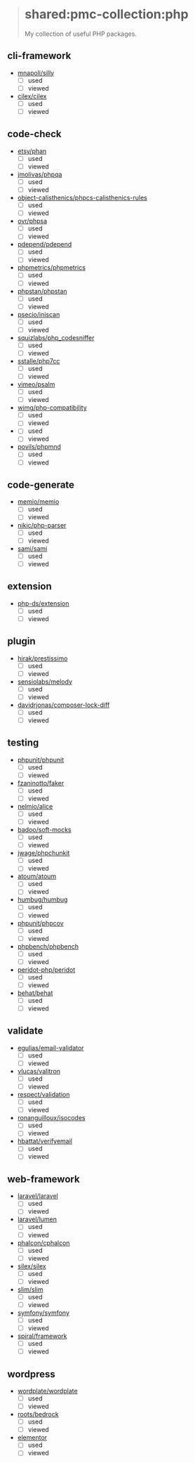 > # shared:pmc-collection:php
>
> My collection of useful PHP packages.

## cli-framework

- [mnapoli/silly](https://github.com/mnapoli/silly)
  - [ ] used
  - [ ] viewed
- [cilex/cilex](https://github.com/Cilex/Cilex)
  - [ ] used
  - [ ] viewed

## code-check

- [etsy/phan](https://github.com/etsy/phan)
  - [ ] used
  - [ ] viewed
- [jmolivas/phpqa](https://github.com/jmolivas/phpqa)
  - [ ] used
  - [ ] viewed
- [object-calisthenics/phpcs-calisthenics-rules](https://github.com/object-calisthenics/phpcs-calisthenics-rules)
  - [ ] used
  - [ ] viewed
- [ovr/phpsa](https://github.com/ovr/phpsa)
  - [ ] used
  - [ ] viewed
- [pdepend/pdepend](https://github.com/pdepend/pdepend)
  - [ ] used
  - [ ] viewed
- [phpmetrics/phpmetrics](https://github.com/phpmetrics/PhpMetrics)
  - [ ] used
  - [ ] viewed
- [phpstan/phpstan](https://github.com/phpstan/phpstan)
  - [ ] used
  - [ ] viewed
- [psecio/iniscan](https://github.com/psecio/iniscan)
  - [ ] used
  - [ ] viewed
- [squizlabs/php_codesniffer](https://github.com/squizlabs/PHP_CodeSniffer)
  - [ ] used
  - [ ] viewed
- [sstalle/php7cc](https://github.com/sstalle/php7cc)
  - [ ] used
  - [ ] viewed
- [vimeo/psalm](https://github.com/vimeo/psalm)
  - [ ] used
  - [ ] viewed
- [wimg/php-compatibility](https://github.com/wimg/PHPCompatibility)
  - [ ] used
  - [ ] viewed
- [](https://github.com/exakat/exakat)
  - [ ] used
  - [ ] viewed
- [povils/phpmnd](https://github.com/povils/phpmnd)
  - [ ] used
  - [ ] viewed

## code-generate

- [memio/memio](https://github.com/memio/memio)
  - [ ] used
  - [ ] viewed
- [nikic/php-parser](https://github.com/nikic/PHP-Parser)
  - [ ] used
  - [ ] viewed
- [sami/sami](https://github.com/FriendsOfPHP/Sami)
  - [ ] used
  - [ ] viewed

## extension

- [php-ds/extension](https://github.com/php-ds/extension)
  - [ ] used
  - [ ] viewed

## plugin

- [hirak/prestissimo](https://github.com/hirak/prestissimo)
  - [ ] used
  - [ ] viewed
- [sensiolabs/melody](https://github.com/sensiolabs/melody)
  - [ ] used
  - [ ] viewed
- [davidrjonas/composer-lock-diff](https://github.com/davidrjonas/composer-lock-diff)
  - [ ] used
  - [ ] viewed

## testing

- [phpunit/phpunit](https://github.com/sebastianbergmann/phpunit)
  - [ ] used
  - [ ] viewed
- [fzaninotto/faker](https://github.com/fzaninotto/Faker)
  - [ ] used
  - [ ] viewed
- [nelmio/alice](https://github.com/nelmio/alice)
  - [ ] used
  - [ ] viewed
- [badoo/soft-mocks](https://github.com/badoo/soft-mocks)
  - [ ] used
  - [ ] viewed
- [jwage/phpchunkit](https://github.com/jwage/phpchunkit)
  - [ ] used
  - [ ] viewed
- [atoum/atoum](https://github.com/atoum/atoum)
  - [ ] used
  - [ ] viewed
- [humbug/humbug](https://github.com/padraic/humbug)
  - [ ] used
  - [ ] viewed
- [phpunit/phpcov](https://github.com/sebastianbergmann/phpcov)
  - [ ] used
  - [ ] viewed
- [phpbench/phpbench](https://github.com/phpbench/phpbench)
  - [ ] used
  - [ ] viewed
- [peridot-php/peridot](https://github.com/peridot-php/peridot)
  - [ ] used
  - [ ] viewed
- [behat/behat](https://github.com/Behat/Behat)
  - [ ] used
  - [ ] viewed

## validate

- [egulias/email-validator](https://github.com/egulias/EmailValidator)
  - [ ] used
  - [ ] viewed
- [vlucas/valitron](https://github.com/vlucas/valitron)
  - [ ] used
  - [ ] viewed
- [respect/validation](https://github.com/Respect/Validation)
  - [ ] used
  - [ ] viewed
- [ronanguilloux/isocodes](https://github.com/ronanguilloux/IsoCodes)
  - [ ] used
  - [ ] viewed
- [hbattat/verifyemail](https://github.com/hbattat/verifyEmail)
  - [ ] used
  - [ ] viewed

## web-framework

- [laravel/laravel](https://github.com/laravel/laravel)
  - [ ] used
  - [ ] viewed
- [laravel/lumen](https://github.com/laravel/lumen)
  - [ ] used
  - [ ] viewed
- [phalcon/cphalcon](https://github.com/phalcon/cphalcon)
  - [ ] used
  - [ ] viewed
- [silex/silex](https://github.com/silexphp/Silex)
  - [ ] used
  - [ ] viewed
- [slim/slim](https://github.com/slimphp/Slim)
  - [ ] used
  - [ ] viewed
- [symfony/symfony](https://github.com/symfony/symfony)
  - [ ] used
  - [ ] viewed
- [spiral/framework](https://github.com/spiral/spiral)
  - [ ] used
  - [ ] viewed

## wordpress

- [wordplate/wordplate](https://github.com/wordplate/wordplate)
  - [ ] used
  - [ ] viewed
- [roots/bedrock](https://github.com/roots/bedrock)
  - [ ] used
  - [ ] viewed
- [elementor](https://github.com/pojome/elementor)
  - [ ] used
  - [ ] viewed
